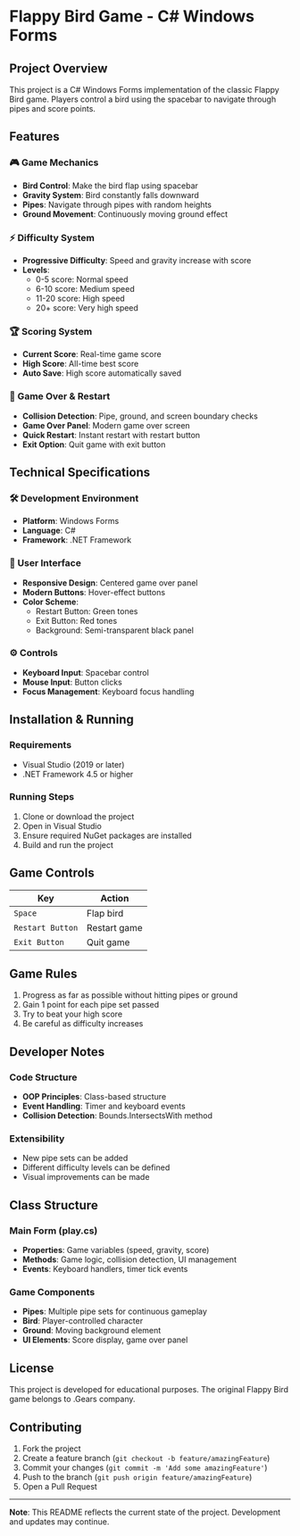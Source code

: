 # Flappy Bird Game - C# Windows Forms

## Project Overview

This project is a C# Windows Forms implementation of the classic Flappy Bird game. Players control a bird using the spacebar to navigate through pipes and score points.

## Features

### 🎮 Game Mechanics
- **Bird Control**: Make the bird flap using spacebar
- **Gravity System**: Bird constantly falls downward
- **Pipes**: Navigate through pipes with random heights
- **Ground Movement**: Continuously moving ground effect

### ⚡ Difficulty System
- **Progressive Difficulty**: Speed and gravity increase with score
- **Levels**:
  - 0-5 score: Normal speed
  - 6-10 score: Medium speed
  - 11-20 score: High speed
  - 20+ score: Very high speed

### 🏆 Scoring System
- **Current Score**: Real-time game score
- **High Score**: All-time best score
- **Auto Save**: High score automatically saved

### 🎯 Game Over & Restart
- **Collision Detection**: Pipe, ground, and screen boundary checks
- **Game Over Panel**: Modern game over screen
- **Quick Restart**: Instant restart with restart button
- **Exit Option**: Quit game with exit button

## Technical Specifications

### 🛠️ Development Environment
- **Platform**: Windows Forms
- **Language**: C#
- **Framework**: .NET Framework

### 🎨 User Interface
- **Responsive Design**: Centered game over panel
- **Modern Buttons**: Hover-effect buttons
- **Color Scheme**:
  - Restart Button: Green tones
  - Exit Button: Red tones
  - Background: Semi-transparent black panel

### ⚙️ Controls
- **Keyboard Input**: Spacebar control
- **Mouse Input**: Button clicks
- **Focus Management**: Keyboard focus handling

## Installation & Running

### Requirements
- Visual Studio (2019 or later)
- .NET Framework 4.5 or higher

### Running Steps
1. Clone or download the project
2. Open in Visual Studio
3. Ensure required NuGet packages are installed
4. Build and run the project

## Game Controls

| Key | Action |
|-----|--------|
| `Space` | Flap bird |
| `Restart Button` | Restart game |
| `Exit Button` | Quit game |

## Game Rules

1. Progress as far as possible without hitting pipes or ground
2. Gain 1 point for each pipe set passed
3. Try to beat your high score
4. Be careful as difficulty increases

## Developer Notes

### Code Structure
- **OOP Principles**: Class-based structure
- **Event Handling**: Timer and keyboard events
- **Collision Detection**: Bounds.IntersectsWith method

### Extensibility
- New pipe sets can be added
- Different difficulty levels can be defined
- Visual improvements can be made

## Class Structure

### Main Form (play.cs)
- **Properties**: Game variables (speed, gravity, score)
- **Methods**: Game logic, collision detection, UI management
- **Events**: Keyboard handlers, timer tick events

### Game Components
- **Pipes**: Multiple pipe sets for continuous gameplay
- **Bird**: Player-controlled character
- **Ground**: Moving background element
- **UI Elements**: Score display, game over panel

## License

This project is developed for educational purposes. The original Flappy Bird game belongs to .Gears company.

## Contributing

1. Fork the project
2. Create a feature branch (`git checkout -b feature/amazingFeature`)
3. Commit your changes (`git commit -m 'Add some amazingFeature'`)
4. Push to the branch (`git push origin feature/amazingFeature`)
5. Open a Pull Request

---

**Note**: This README reflects the current state of the project. Development and updates may continue.